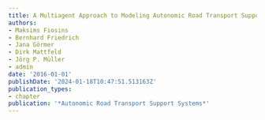 ```yaml
---
title: A Multiagent Approach to Modeling Autonomic Road Transport Support Systems
authors:
- Maksims Fiosins
- Bernhard Friedrich
- Jana Görmer
- Dirk Mattfeld
- Jörg P. Müller
- admin
date: '2016-01-01'
publishDate: '2024-01-18T10:47:51.513163Z'
publication_types:
- chapter
publication: '*Autonomic Road Transport Support Systems*'
---
```

